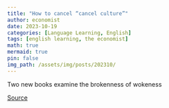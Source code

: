 ```yaml
---
title: "How to cancel “cancel culture”"
author: economist
date: 2023-10-19
categories: [Language Learning, English]
tags: [english learning, the economist]
math: true
mermaid: true
pin: false
img_path: /assets/img/posts/202310/
---
```




Two new books examine the brokenness of wokeness




[Source](https://www.economist.com/culture/2023/10/19/how-to-cancel-cancel-culture)



